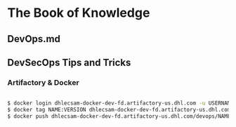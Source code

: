 # The Book of Knowledge

## DevOps.md

## DevSecOps Tips and Tricks

### Artifactory & Docker

``` bash

$ docker login dhlecsam-docker-dev-fd.artifactory-us.dhl.com -u USERNAME
$ docker tag NAME:VERSION dhlecsam-docker-dev-fd.artifactory-us.dhl.com/devops/NAME:VERSION
$ docker push dhlecsam-docker-dev-fd.artifactory-us.dhl.com/devops/NAME:VERSION

```

[//]: # ( vim: set ai noet nu sts=2 sw=2 ts=2 tw=78 filetype=markdown :)
